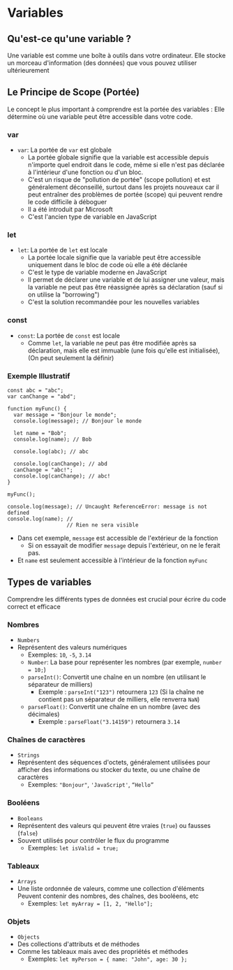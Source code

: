 # Variables
## Qu'est-ce qu'une variable ?
Une variable est comme une boîte à outils dans votre ordinateur. Elle stocke un morceau d'information (des données) que vous pouvez utiliser ultérieurement
## Le Principe de Scope (Portée)
Le concept le plus important à comprendre est la portée des variables : Elle détermine où une variable peut être accessible dans votre code.
### var
- `var`: La portée de `var` est globale
  - La portée globale signifie que la variable est accessible depuis n'importe quel endroit dans le code, même si elle n'est pas déclarée à l'intérieur d'une fonction ou d'un bloc.
  - C'est un risque de "pollution de portée" (scope pollution) et est généralement déconseillé, surtout dans les projets nouveaux car il peut entraîner des problèmes de portée (scope) qui peuvent rendre le code difficile à déboguer
  - Il a été introduit par Microsoft
  - C'est l'ancien type de variable en JavaScript
### let
- `let`: La portée de `let` est locale
  - La portée locale signifie que la variable peut être accessible uniquement dans le bloc de code où elle a été déclarée
  - C'est le type de variable moderne en JavaScript
  - Il permet de déclarer une variable et de lui assigner une valeur, mais la variable ne peut pas être réassignée après sa déclaration (sauf si on utilise la "borrowing")
  - C'est la solution recommandée pour les nouvelles variables
### const
- `const`: La portée de `const` est locale
  - Comme `let`, la variable ne peut pas être modifiée après sa déclaration, mais elle est immuable (une fois qu'elle est initialisée), (On peut seulement la définir)
### Exemple Illustratif
```
const abc = "abc";
var canChange = "abd";

function myFunc() {
  var message = "Bonjour le monde";
  console.log(message); // Bonjour le monde

  let name = "Bob";
  console.log(name); // Bob

  console.log(abc); // abc
  
  console.log(canChange); // abd
  canChange = "abc!";
  console.log(canChange); // abc!
}

myFunc();

console.log(message); // Uncaught ReferenceError: message is not defined
console.log(name); //
                   // Rien ne sera visible
```
- Dans cet exemple, `message` est accessible de l'extérieur de la fonction
  - Si on essayait de modifier `message` depuis l'extérieur, on ne le ferait pas.
- Et `name` est seulement accessible à l'intérieur de la fonction `myFunc`

## Types de variables
Comprendre les différents types de données est crucial pour écrire du code correct et efficace
### Nombres 
- `Numbers`
- Représentent des valeurs numériques
  - Exemples: `10`, `-5`, `3.14`
  - `Number`: La base pour représenter les nombres
(par exemple, `number = 10;`)
  - `parseInt()`: Convertit une chaîne en un nombre (en utilisant le séparateur de milliers)
    - Exemple : `parseInt("123")` retournera `123`
(Si la chaîne ne contient pas un séparateur de milliers, elle renverra `NaN`)
  - `parseFloat()`: Convertit une chaîne en un nombre (avec des décimales)
    - Exemple : `parseFloat("3.14159")` retournera `3.14`
### Chaînes de caractères 
- `Strings`
- Représentent des séquences d'octets, généralement utilisées pour afficher des informations ou stocker du texte, ou une chaîne de caractères
  - Exemples: `"Bonjour"`, `'JavaScript'`, `“Hello”`
### Booléens 
- `Booleans`
- Représentent des valeurs qui peuvent être vraies (`true`) ou fausses (`false`)
- Souvent utilisés pour contrôler le flux du programme
  - Exemples: `let isValid = true;`
### Tableaux 
- `Arrays`
- Une liste ordonnée de valeurs, comme une collection d'éléments
Peuvent contenir des nombres, des chaînes, des booléens, etc
  - Exemples: `let myArray = [1, 2, "Hello"];`
### Objets 
- `Objects`
- Des collections d'attributs et de méthodes
- Comme les tableaux mais avec des propriétés et méthodes
  - Exemples: `let myPerson = { name: "John", age: 30 };`